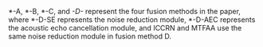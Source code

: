 *-A, *-B, *-C, and *-D-* represent the four fusion methods in the paper, where *-D-SE represents the noise reduction module, *-D-AEC represents the acoustic echo cancellation module, and ICCRN and MTFAA use the same noise reduction module in fusion method D.
